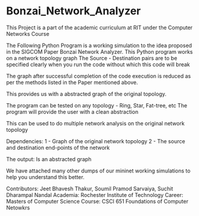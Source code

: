 # Bonzai_Network_Analyzer
This Project is a part of the academic curriculum at RIT under the Computer Networks Course  

The Following Python Program is a working simulation to the idea proposed in the SIGCOM Paper
Bonzai Network Analyzer. 
This Python program works on a network topology graph
The Source - Destination pairs are to be specified clearly
when you run the code without which this code will break

The graph after successful completion of the code execution is reduced as per the methods
listed in the Paper mentioned above.

This provides us with a abstracted graph of the original topology.

The program can be tested on any topology - Ring, Star, Fat-tree, etc
The program will provide the user with a clean abstraction

This can be used to do multiple network analysis on the original network topology

Dependencies:
1 - Graph of the original network topology
2 - The source and destination end-points of the network

The output:
Is an abstracted graph

We have attached many other dumps of our mininet working simulations to help you understand this better.

Contributors: Jeet Bhavesh Thakur, Soumil Pramod Sarvaiya, Suchit Dharampal Nandal
Academia: Rochester Institute of Technology
Career: Masters of Computer Science
Course: CSCI 651 Foundations of Computer Netowkrs
